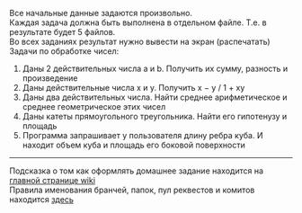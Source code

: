 Все начальные данные задаются произвольно.  
Каждая задача должна быть выполнена в отдельном файле. Т.е. в результате будет 5 файлов.  
Во всех заданиях результат нужно вывести на экран (распечатать)  
Задачи по обработке чисел:  
1. Даны 2 действительных числа a и b. Получить их сумму, разность и произведение  
2. Даны действительные числа x и y. Получить x − y / 1 + xy  
3. Даны два действительных числа. Найти среднее арифметическое и среднее геометрическое этих чисел  
4. Даны катеты прямоугольного треугольника. Найти его гипотенузу и площадь  
5. Программа запрашивает у пользователя длину ребра куба. И находит объем куба и площадь его боковой поверхности  

***
Подсказка о том как оформлять домашнее задание находится на [главной странице wiki](https://github.com/eugene-okulik/QAP-13onl/wiki)  
Правила именования бранчей, папок, пул реквестов и комитов находится [здесь](https://github.com/eugene-okulik/QAP-13onl/wiki/%D0%98%D0%BC%D0%B5%D0%BD%D0%BE%D0%B2%D0%B0%D0%BD%D0%B8%D0%B5-%D0%B1%D1%80%D0%B0%D0%BD%D1%87%D0%B5%D0%B9,-%D0%BA%D0%BE%D0%BC%D0%BC%D0%B8%D1%82%D0%BE%D0%B2,-%D0%BF%D1%83%D0%BB%D0%BB-%D1%80%D0%B5%D0%BA%D0%B2%D0%B5%D1%81%D1%82%D0%BE%D0%B2)
